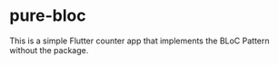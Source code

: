 # pure-bloc
 This is a simple Flutter counter app that implements the BLoC Pattern without the package.
